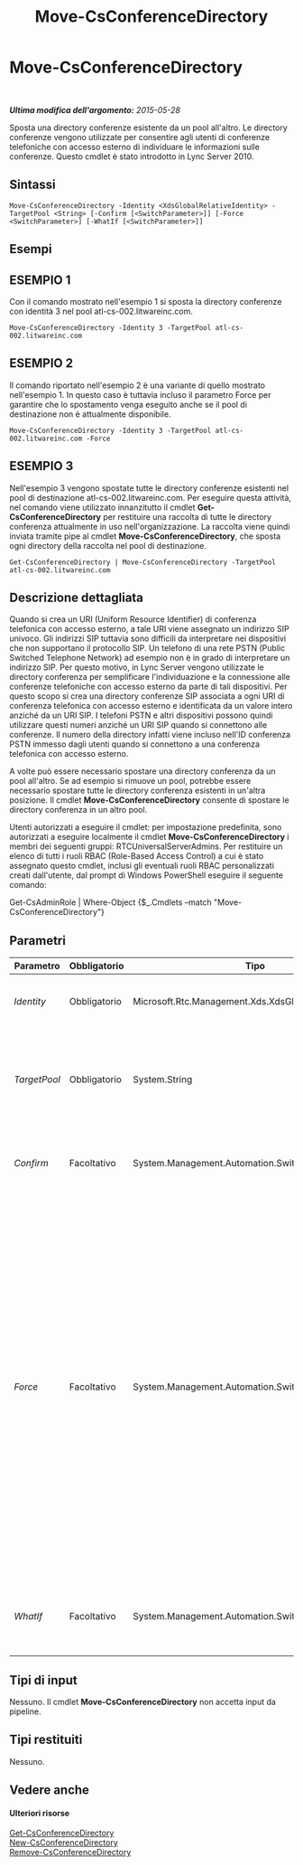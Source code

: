 ﻿---
title: Move-CsConferenceDirectory
TOCTitle: Move-CsConferenceDirectory
ms:assetid: c43207fa-06dd-4360-ae32-b2f17f7100d2
ms:mtpsurl: https://technet.microsoft.com/it-it/library/Gg412968(v=OCS.15)
ms:contentKeyID: 49301918
ms.date: 08/24/2015
mtps_version: v=OCS.15
ms.translationtype: HT
---

# Move-CsConferenceDirectory

 

_**Ultima modifica dell'argomento:** 2015-05-28_

Sposta una directory conferenze esistente da un pool all'altro. Le directory conferenze vengono utilizzate per consentire agli utenti di conferenze telefoniche con accesso esterno di individuare le informazioni sulle conferenze. Questo cmdlet è stato introdotto in Lync Server 2010.

## Sintassi

    Move-CsConferenceDirectory -Identity <XdsGlobalRelativeIdentity> -TargetPool <String> [-Confirm [<SwitchParameter>]] [-Force <SwitchParameter>] [-WhatIf [<SwitchParameter>]]

## Esempi

## ESEMPIO 1

Con il comando mostrato nell'esempio 1 si sposta la directory conferenze con identità 3 nel pool atl-cs-002.litwareinc.com.

    Move-CsConferenceDirectory -Identity 3 -TargetPool atl-cs-002.litwareinc.com

## ESEMPIO 2

Il comando riportato nell'esempio 2 è una variante di quello mostrato nell'esempio 1. In questo caso è tuttavia incluso il parametro Force per garantire che lo spostamento venga eseguito anche se il pool di destinazione non è attualmente disponibile.

    Move-CsConferenceDirectory -Identity 3 -TargetPool atl-cs-002.litwareinc.com -Force

## ESEMPIO 3

Nell'esempio 3 vengono spostate tutte le directory conferenze esistenti nel pool di destinazione atl-cs-002.litwareinc.com. Per eseguire questa attività, nel comando viene utilizzato innanzitutto il cmdlet **Get-CsConferenceDirectory** per restituire una raccolta di tutte le directory conferenza attualmente in uso nell'organizzazione. La raccolta viene quindi inviata tramite pipe al cmdlet **Move-CsConferenceDirectory**, che sposta ogni directory della raccolta nel pool di destinazione.

    Get-CsConferenceDirectory | Move-CsConferenceDirectory -TargetPool atl-cs-002.litwareinc.com 

## Descrizione dettagliata

Quando si crea un URI (Uniform Resource Identifier) di conferenza telefonica con accesso esterno, a tale URI viene assegnato un indirizzo SIP univoco. Gli indirizzi SIP tuttavia sono difficili da interpretare nei dispositivi che non supportano il protocollo SIP. Un telefono di una rete PSTN (Public Switched Telephone Network) ad esempio non è in grado di interpretare un indirizzo SIP. Per questo motivo, in Lync Server vengono utilizzate le directory conferenza per semplificare l'individuazione e la connessione alle conferenze telefoniche con accesso esterno da parte di tali dispositivi. Per questo scopo si crea una directory conferenze SIP associata a ogni URI di conferenza telefonica con accesso esterno e identificata da un valore intero anziché da un URI SIP. I telefoni PSTN e altri dispositivi possono quindi utilizzare questi numeri anziché un URI SIP quando si connettono alle conferenze. Il numero della directory infatti viene incluso nell'ID conferenza PSTN immesso dagli utenti quando si connettono a una conferenza telefonica con accesso esterno.

A volte può essere necessario spostare una directory conferenza da un pool all'altro. Se ad esempio si rimuove un pool, potrebbe essere necessario spostare tutte le directory conferenza esistenti in un'altra posizione. Il cmdlet **Move-CsConferenceDirectory** consente di spostare le directory conferenza in un altro pool.

Utenti autorizzati a eseguire il cmdlet: per impostazione predefinita, sono autorizzati a eseguire localmente il cmdlet **Move-CsConferenceDirectory** i membri dei seguenti gruppi: RTCUniversalServerAdmins. Per restituire un elenco di tutti i ruoli RBAC (Role-Based Access Control) a cui è stato assegnato questo cmdlet, inclusi gli eventuali ruoli RBAC personalizzati creati dall'utente, dal prompt di Windows PowerShell eseguire il seguente comando:

Get-CsAdminRole | Where-Object {$\_.Cmdlets –match "Move-CsConferenceDirectory"}

## Parametri


<table>
<colgroup>
<col style="width: 25%" />
<col style="width: 25%" />
<col style="width: 25%" />
<col style="width: 25%" />
</colgroup>
<thead>
<tr class="header">
<th>Parametro</th>
<th>Obbligatorio</th>
<th>Tipo</th>
<th>Descrizione</th>
</tr>
</thead>
<tbody>
<tr class="odd">
<td><p><em>Identity</em></p></td>
<td><p>Obbligatorio</p></td>
<td><p>Microsoft.Rtc.Management.Xds.XdsGlobalRelativeIdentity</p></td>
<td><p>Identità numerica della directory conferenze da spostare.</p></td>
</tr>
<tr class="even">
<td><p><em>TargetPool</em></p></td>
<td><p>Obbligatorio</p></td>
<td><p>System.String</p></td>
<td><p>Nome di dominio completo (FQDN) del pool in cui deve essere spostata la directory conferenza. Ad esempio: -Identity atl-cs-002.litwareinc.com.</p></td>
</tr>
<tr class="odd">
<td><p><em>Confirm</em></p></td>
<td><p>Facoltativo</p></td>
<td><p>System.Management.Automation.SwitchParameter</p></td>
<td><p>Viene visualizzata una richiesta di conferma prima di eseguire il comando.</p></td>
</tr>
<tr class="even">
<td><p><em>Force</em></p></td>
<td><p>Facoltativo</p></td>
<td><p>System.Management.Automation.SwitchParameter</p></td>
<td><p>Se specificato, questo parametro consente di spostare la directory conferenza anche se il pool di destinazione non è attualmente disponibile. Per impostazione predefinita, il cmdlet <strong>Move-CsConferenceDirectory</strong> non sposta le directory se non è possibile contattare il pool di destinazione.</p>
<p>Prima di eseguire il cmdlet <strong>Move-CsConferenceDirectory</strong> con il parametro Force, è consigliabile utilizzare Dbimpexp.exe per esportare manualmente i dati legacy e quindi importarli nel pool di registrazione di destinazione. Dbimpexp.exe è disponibile nella directory radice del supporto di installazione di Lync Server.</p></td>
</tr>
<tr class="odd">
<td><p><em>WhatIf</em></p></td>
<td><p>Facoltativo</p></td>
<td><p>System.Management.Automation.SwitchParameter</p></td>
<td><p>Descrive ciò che accadrebbe se si eseguisse il comando senza eseguirlo realmente.</p></td>
</tr>
</tbody>
</table>


## Tipi di input

Nessuno. Il cmdlet **Move-CsConferenceDirectory** non accetta input da pipeline.

## Tipi restituiti

Nessuno.

## Vedere anche

#### Ulteriori risorse

[Get-CsConferenceDirectory](get-csconferencedirectory.md)  
[New-CsConferenceDirectory](new-csconferencedirectory.md)  
[Remove-CsConferenceDirectory](remove-csconferencedirectory.md)

